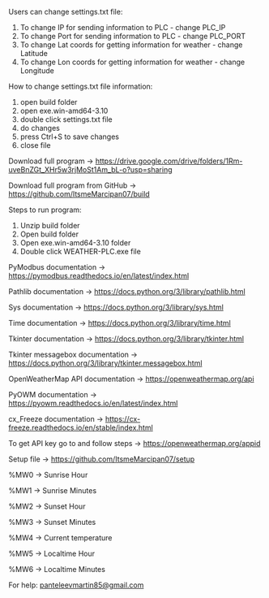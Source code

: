 Users can change settings.txt file:
  1. To change IP for sending information to PLC - change PLC_IP
  2. To change Port for sending information to PLC - change PLC_PORT
  3. To change Lat coords for getting information for weather - change Latitude
  4. To change Lon coords for getting information for weather - change Longitude

How to change settings.txt file information:
  1. open build folder
  2. open exe.win-amd64-3.10
  3. double click settings.txt file
  4. do changes
  5. press Ctrl+S to save changes
  6. close file

Download full program -> https://drive.google.com/drive/folders/1Rm-uveBnZGt_XHr5w3rjMoSt1Am_bL-o?usp=sharing

Download full program from GitHub -> https://github.com/ItsmeMarcipan07/build

Steps to run program:
  1. Unzip build folder
  2. Open build folder
  3. Open exe.win-amd64-3.10 folder
  4. Double click WEATHER-PLC.exe file

PyModbus documentation -> https://pymodbus.readthedocs.io/en/latest/index.html

Pathlib documentation -> https://docs.python.org/3/library/pathlib.html

Sys documentation -> https://docs.python.org/3/library/sys.html

Time documentation -> https://docs.python.org/3/library/time.html

Tkinter documentation -> https://docs.python.org/3/library/tkinter.html

Tkinter messagebox documentation -> https://docs.python.org/3/library/tkinter.messagebox.html

OpenWeatherMap API documentation -> https://openweathermap.org/api

PyOWM documentation -> https://pyowm.readthedocs.io/en/latest/index.html

cx_Freeze documentation -> https://cx-freeze.readthedocs.io/en/stable/index.html

To get API key go to and follow steps -> https://openweathermap.org/appid

Setup file -> https://github.com/ItsmeMarcipan07/setup


%MW0 ->  Sunrise Hour


%MW1 ->  Sunrise Minutes

%MW2 ->  Sunset Hour

%MW3 ->  Sunset Minutes

%MW4 ->  Current temperature

%MW5 ->  Localtime  Hour

%MW6 ->  Localtime Minutes


For help: panteleevmartin85@gmail.com
